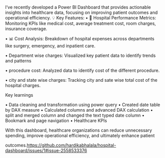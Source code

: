 I’ve recently developed a Power BI Dashboard that provides actionable insights into healthcare data, focusing on improving patient outcomes and operational efficiency.
💡 Key Features:
•	🏥 Hospital Performance Metrics: Monitoring KPIs like medical cost, average treatment cost, room charges, insurance coverage.

•	📊 Cost Analysis: Breakdown of hospital expenses across departments like surgery, emergency, and inpatient care. 

•	Department wise charges: Visualized key patient data to identify trends and patterns

•	procedure cost: Analyzed data to identify cost of the different procedure.

•	city and state wise charges: Tracking city and sate wise total cost of the hospital charges.

Key learnings

•	Data cleaning and transformation using power query
•	Created date table by DAX measure
•	Calculated columns and advanced DAX calculation
•	split and merged column and changed the text typed date column
•	Bookmark and page navigation
•	Healthcare KPIs

With this dashboard, healthcare organizations can reduce unnecessary spending, improve operational efficiency, and ultimately enhance patient 

outcomes.https://github.com/hardikabhalala/hospital-dashboard/issues/1#issue-2558533376


